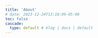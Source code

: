 ```yaml
---
title: 'About'
# date: 2023-12-24T13:18:09-05:00
toc: false
cascade:
  type: default # blog | docs | default
---
```


